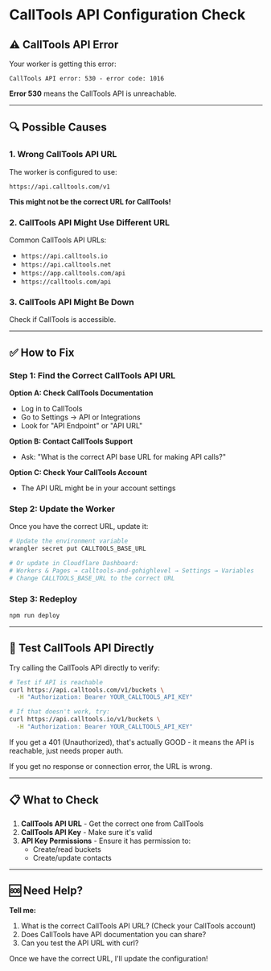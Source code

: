 # CallTools API Configuration Check

## ⚠️ CallTools API Error

Your worker is getting this error:
```
CallTools API error: 530 - error code: 1016
```

**Error 530** means the CallTools API is unreachable.

---

## 🔍 Possible Causes

### 1. Wrong CallTools API URL

The worker is configured to use:
```
https://api.calltools.com/v1
```

**This might not be the correct URL for CallTools!**

### 2. CallTools API Might Use Different URL

Common CallTools API URLs:
- `https://api.calltools.io`
- `https://api.calltools.net`
- `https://app.calltools.com/api`
- `https://calltools.com/api`

### 3. CallTools API Might Be Down

Check if CallTools is accessible.

---

## ✅ How to Fix

### Step 1: Find the Correct CallTools API URL

**Option A: Check CallTools Documentation**
- Log in to CallTools
- Go to Settings → API or Integrations
- Look for "API Endpoint" or "API URL"

**Option B: Contact CallTools Support**
- Ask: "What is the correct API base URL for making API calls?"

**Option C: Check Your CallTools Account**
- The API URL might be in your account settings

### Step 2: Update the Worker

Once you have the correct URL, update it:

```bash
# Update the environment variable
wrangler secret put CALLTOOLS_BASE_URL

# Or update in Cloudflare Dashboard:
# Workers & Pages → calltools-and-gohighlevel → Settings → Variables
# Change CALLTOOLS_BASE_URL to the correct URL
```

### Step 3: Redeploy

```bash
npm run deploy
```

---

## 🧪 Test CallTools API Directly

Try calling the CallTools API directly to verify:

```bash
# Test if API is reachable
curl https://api.calltools.com/v1/buckets \
  -H "Authorization: Bearer YOUR_CALLTOOLS_API_KEY"

# If that doesn't work, try:
curl https://api.calltools.io/v1/buckets \
  -H "Authorization: Bearer YOUR_CALLTOOLS_API_KEY"
```

If you get a 401 (Unauthorized), that's actually GOOD - it means the API is reachable, just needs proper auth.

If you get no response or connection error, the URL is wrong.

---

## 📋 What to Check

1. **CallTools API URL** - Get the correct one from CallTools
2. **CallTools API Key** - Make sure it's valid
3. **API Key Permissions** - Ensure it has permission to:
   - Create/read buckets
   - Create/update contacts

---

## 🆘 Need Help?

**Tell me:**
1. What is the correct CallTools API URL? (Check your CallTools account)
2. Does CallTools have API documentation you can share?
3. Can you test the API URL with curl?

Once we have the correct URL, I'll update the configuration!